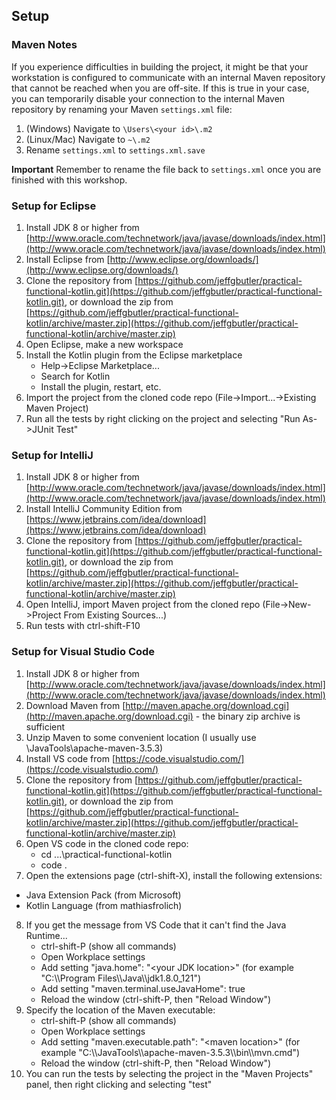 ## Setup

### Maven Notes
If you experience difficulties in building the project, it might be that your workstation is configured to communicate with an internal Maven repository that cannot be reached when you are off-site. If this is true in your case, you can temporarily disable your connection to the internal Maven repository by renaming your Maven `settings.xml` file:

1. (Windows) Navigate to `\Users\<your id>\.m2`
2. (Linux/Mac) Navigate to `~\.m2`
3. Rename `settings.xml` to `settings.xml.save`

**Important** Remember to rename the file back to `settings.xml` once you are finished with this workshop. 

### Setup for Eclipse
1. Install JDK 8 or higher from [http://www.oracle.com/technetwork/java/javase/downloads/index.html](http://www.oracle.com/technetwork/java/javase/downloads/index.html)
2. Install Eclipse from [http://www.eclipse.org/downloads/](http://www.eclipse.org/downloads/)
3. Clone the repository from [https://github.com/jeffgbutler/practical-functional-kotlin.git](https://github.com/jeffgbutler/practical-functional-kotlin.git), or download the zip from [https://github.com/jeffgbutler/practical-functional-kotlin/archive/master.zip](https://github.com/jeffgbutler/practical-functional-kotlin/archive/master.zip)
4. Open Eclipse, make a new workspace
5. Install the Kotlin plugin from the Eclipse marketplace
   - Help->Eclipse Marketplace...
   - Search for Kotlin
   - Install the plugin, restart, etc.
6. Import the project from the cloned code repo (File->Import...->Existing Maven Project)
7. Run all the tests by right clicking on the project and selecting "Run As->JUnit Test"

### Setup for IntelliJ
1. Install JDK 8 or higher from [http://www.oracle.com/technetwork/java/javase/downloads/index.html](http://www.oracle.com/technetwork/java/javase/downloads/index.html)
2. Install IntelliJ Community Edition from [https://www.jetbrains.com/idea/download](https://www.jetbrains.com/idea/download)
3. Clone the repository from [https://github.com/jeffgbutler/practical-functional-kotlin.git](https://github.com/jeffgbutler/practical-functional-kotlin.git), or download the zip from [https://github.com/jeffgbutler/practical-functional-kotlin/archive/master.zip](https://github.com/jeffgbutler/practical-functional-kotlin/archive/master.zip)
4. Open IntelliJ, import Maven project from the cloned repo (File->New->Project From Existing Sources...)
5. Run tests with ctrl-shift-F10

### Setup for Visual Studio Code
1. Install JDK 8 or higher from [http://www.oracle.com/technetwork/java/javase/downloads/index.html](http://www.oracle.com/technetwork/java/javase/downloads/index.html)
2. Download Maven from [http://maven.apache.org/download.cgi](http://maven.apache.org/download.cgi) - the binary zip archive is sufficient
3. Unzip Maven to some convenient location (I usually use \JavaTools\apache-maven-3.5.3) 
4. Install VS code from [https://code.visualstudio.com/](https://code.visualstudio.com/)
5. Clone the repository from [https://github.com/jeffgbutler/practical-functional-kotlin.git](https://github.com/jeffgbutler/practical-functional-kotlin.git), or download the zip from [https://github.com/jeffgbutler/practical-functional-kotlin/archive/master.zip](https://github.com/jeffgbutler/practical-functional-kotlin/archive/master.zip)
6. Open VS code in the cloned code repo:
   - cd ...\practical-functional-kotlin
   - code .
7. Open the extensions page (ctrl-shift-X), install the following extensions:
  - Java Extension Pack (from Microsoft)
  - Kotlin Language (from mathiasfrolich)
8. If you get the message from VS Code that it can't find the Java Runtime...
   - ctrl-shift-P (show all commands)
   - Open Workplace settings
   - Add setting "java.home": "\<your JDK location\>" (for example "C:\\\\Program Files\\\\Java\\\\jdk1.8.0_121")
   - Add setting "maven.terminal.useJavaHome": true
   - Reload the window (ctrl-shift-P, then "Reload Window")
9. Specify the location of the Maven executable:
   - ctrl-shift-P (show all commands)
   - Open Workplace settings
   - Add setting "maven.executable.path": "\<maven location\>" (for example "C:\\\\JavaTools\\\\apache-maven-3.5.3\\\\bin\\\\mvn.cmd")
   - Reload the window (ctrl-shift-P, then "Reload Window")
10. You can run the tests by selecting the project in the "Maven Projects" panel, then right clicking and selecting "test"
